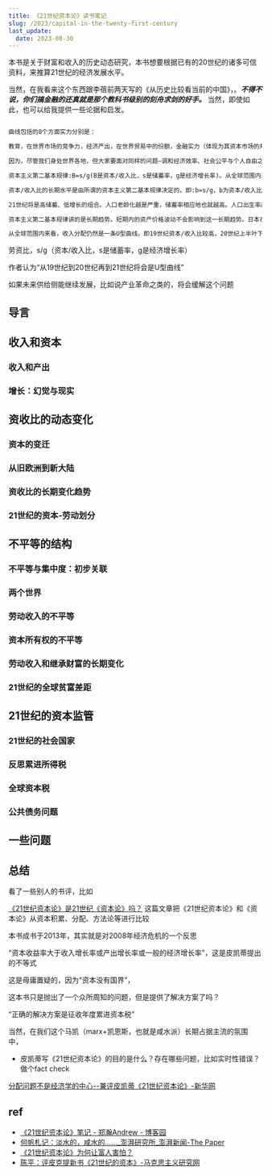 ```yaml
---
title: 《21世纪资本论》读书笔记
slug: /2023/capital-in-the-twenty-first-century
last_update: 
  date: 2023-08-30
---
```



本书是关于财富和收入的历史动态研究，本书想要根据已有的20世纪的诸多可信资料，来推算21世纪的经济发展水平。

当然，在我看来这个东西跟李蓓前两天写的《从历史比较看当前的中国》，。***不得不说，你们搞金融的还真就是那个教科书级别的刻舟求剑的好手。*** 当然，即使如此，也可以给我提供一些论据和启发。


```markdown

曲线包括的8个方面实力分别是：

教育，在世界市场的竞争力，经济产出，在世界贸易中的份额，金融实力（体现为其资本市场的规模和重要性），创新能力和技术，货币作为储备货币的实力，军事力量。
```






```markdown
因为，尽管我们身处世界各地，但大家要面对同样的问题—调和经济效率、社会公平与个人自由之间的矛盾，防止全球化及贸易、金融开放带来的利益被少数人独占，阻止自然资源发生不可逆转的衰退。如果说中国能从国外的经验教训中获益，其他国家同样也可以从中国的经验中学习到很多东西。理想的社会经济体制仍然有待创立，所以，彼此的历史经验是我们最好的指引，我们应该互相学习，抛开一切意识形态，并尽可能地超越国家之间的敌对立场。
```




```markdown
资本主义第二基本规律:B=s/g(B是资本/收入比，s是储蓄率，g是经济增长率)。从全球范围内来看，21世纪资本/收入比也会不断上升。

资本/收入比的长期水平是由所谓的资本主义第二基本规律决定的，即:b=s/g，b为资本/收入比，s是储蓄率g是经济增长率。如果储蓄率高，经济增长率低，那么资本/收入比相对较高。

21世纪将是高储蓄、低增长的组合。人口老龄化越是严重，储蓄率相应地也就越高。人口出生率越是低，经济增长率越低。

资本主义第二基本规律讲的是长期趋势。短期内的资产价格波动不会影响到这一长期趋势。日本在20世纪80年代出现了严重的股市泡沫和楼市泡沫，资本/收入比例大幅度增加，但泡沫崩溃之后又随之下降，但把这一因素扣除，日本资本/收入比在长期内还是U型曲线。

从全球范围内来看，收入分配仍然是一条U型曲线。即19世纪资本/收入比较高，20世纪上半叶下降，20世纪下半叶再度回升。就资本的积累而言，21世纪的全球经济会变得和19世纪的欧洲一样。
```



劳资比，s/g（资本/收入比，s是储蓄率，g是经济增长率）

作者认为“从19世纪到20世纪再到21世纪将会是U型曲线”

如果未来供给侧能继续发展，比如说产业革命之类的，将会缓解这个问题





## 导言





## 收入和资本


### 收入和产出



### 增长：幻觉与现实



## 资收比的动态变化


### 资本的变迁

### 从旧欧洲到新大陆


### 资收比的长期变化趋势


### 21世纪的资本-劳动划分


## 不平等的结构


### 不平等与集中度：初步关联



### 两个世界



### 劳动收入的不平等



### 资本所有权的不平等



### 劳动收入和继承财富的长期变化


### 21世纪的全球贫富差距


## 21世纪的资本监管


### 21世纪的社会国家


### 反思累进所得税


### 全球资本税



### 公共债务问题






## 一些问题






## 总结


看了一些别人的书评，比如

[《21世纪资本论》是21世纪《资本论》吗？](https://www.bit.edu.cn/xww/gbmtlg/mtbl/a194130.htm) 这篇文章把《21世纪资本论》和《资本论》从资本积累、分配、方法论等进行比较


本书成书于2013年，其实就是对2008年经济危机的一个反思

“资本收益率大于收入增长率或产出增长率或一般的经济增长率”，这是皮凯蒂提出的不等式

这是毋庸置疑的，因为“资本没有国界”，



这本书只是抛出了一个众所周知的问题，但是提供了解决方案了吗？

“正确的解决方案是征收年度累进资本税”


当然，在我们这个马凯（marx+凯恩斯，也就是咸水派）长期占据主流的氛围中，


- 皮凯蒂写《21世纪资本论》的目的是什么？存在哪些问题，比如实时性错误？做个fact check



[分配问题不是经济学的中心--兼评皮凯蒂《21世纪资本论》-新华网](http://www.xinhuanet.com//politics/2015-02/09/c_127476066.htm)




## ref


- [《21世纪资本论》笔记 - 郑瀚Andrew - 博客园](https://www.cnblogs.com/LittleHann/p/15558991.html)
- [何帆札记：淡水的，咸水的……_澎湃研究所_澎湃新闻-The Paper](https://m.thepaper.cn/kuaibao_detail.jsp?contid=1275864&from=kuaibao)
- [《21世纪资本论》为何让富人害怕？](https://m.thepaper.cn/newsDetail_forward_1245315)
- [陈平：评皮克提新书《21世纪的资本》-马克思主义研究网](http://marxism.cass.cn/jjdd/201410/t20141020_1973757.shtml)


